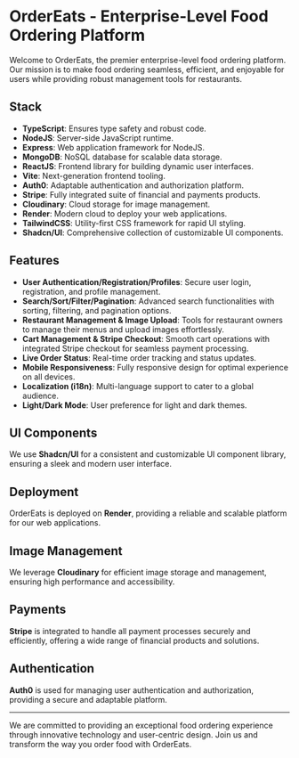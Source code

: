 # **OrderEats - Enterprise-Level Food Ordering Platform**

Welcome to OrderEats, the premier enterprise-level food ordering platform. Our mission is to make food ordering seamless, efficient, and enjoyable for users while providing robust management tools for restaurants.

## **Stack**

- **TypeScript**: Ensures type safety and robust code.
- **NodeJS**: Server-side JavaScript runtime.
- **Express**: Web application framework for NodeJS.
- **MongoDB**: NoSQL database for scalable data storage.
- **ReactJS**: Frontend library for building dynamic user interfaces.
- **Vite**: Next-generation frontend tooling.
- **Auth0**: Adaptable authentication and authorization platform.
- **Stripe**: Fully integrated suite of financial and payments products.
- **Cloudinary**: Cloud storage for image management.
- **Render**: Modern cloud to deploy your web applications.
- **TailwindCSS**: Utility-first CSS framework for rapid UI styling.
- **Shadcn/UI**: Comprehensive collection of customizable UI components.

## **Features**

- **User Authentication/Registration/Profiles**: Secure user login, registration, and profile management.
- **Search/Sort/Filter/Pagination**: Advanced search functionalities with sorting, filtering, and pagination options.
- **Restaurant Management & Image Upload**: Tools for restaurant owners to manage their menus and upload images effortlessly.
- **Cart Management & Stripe Checkout**: Smooth cart operations with integrated Stripe checkout for seamless payment processing.
- **Live Order Status**: Real-time order tracking and status updates.
- **Mobile Responsiveness**: Fully responsive design for optimal experience on all devices.
- **Localization (i18n)**: Multi-language support to cater to a global audience.
- **Light/Dark Mode**: User preference for light and dark themes.

## **UI Components**

We use **Shadcn/UI** for a consistent and customizable UI component library, ensuring a sleek and modern user interface.

## **Deployment**

OrderEats is deployed on **Render**, providing a reliable and scalable platform for our web applications.

## **Image Management**

We leverage **Cloudinary** for efficient image storage and management, ensuring high performance and accessibility.

## **Payments**

**Stripe** is integrated to handle all payment processes securely and efficiently, offering a wide range of financial products and solutions.

## **Authentication**

**Auth0** is used for managing user authentication and authorization, providing a secure and adaptable platform.

---

We are committed to providing an exceptional food ordering experience through innovative technology and user-centric design. Join us and transform the way you order food with OrderEats.
